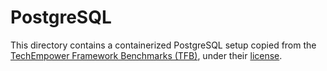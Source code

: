 # PostgreSQL

This directory contains a containerized PostgreSQL setup copied from the [TechEmpower Framework Benchmarks (TFB)](https://github.com/TechEmpower/FrameworkBenchmarks), under their [license](./LICENSE.TechEmpower).
